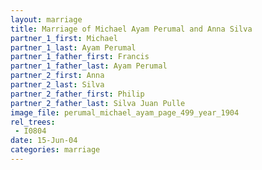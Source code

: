 ```yaml
---
layout: marriage
title: Marriage of Michael Ayam Perumal and Anna Silva
partner_1_first: Michael
partner_1_last: Ayam Perumal
partner_1_father_first: Francis
partner_1_father_last: Ayam Perumal
partner_2_first: Anna
partner_2_last: Silva
partner_2_father_first: Philip
partner_2_father_last: Silva Juan Pulle
image_file: perumal_michael_ayam_page_499_year_1904
rel_trees:
 - I0804
date: 15-Jun-04
categories: marriage
---
```


